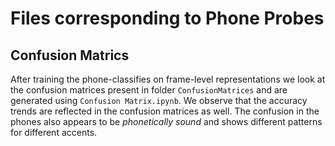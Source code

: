 # Files corresponding to Phone Probes

## Confusion Matrics
After training the phone-classifies on frame-level representations we look at the confusion matrices present in folder `ConfusionMatrices` and are generated using `Confusion Matrix.ipynb`. We observe that the accuracy trends are reflected in the confusion matrices as well. The confusion in the phones also appears to be *phonetically sound* and shows different patterns for different accents.

